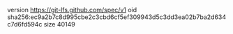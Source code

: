 version https://git-lfs.github.com/spec/v1
oid sha256:ec9a2b7c8d995cbe2c3cbd6cf5ef309943d5c3dd3ea02b7ba2d634c7d6fd594c
size 40149
